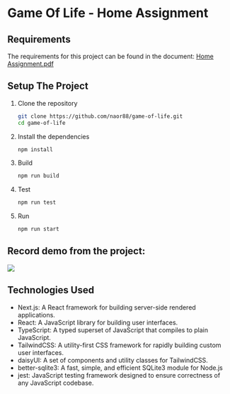 # Game Of Life - Home Assignment

## Requirements

The requirements for this project can be found in the document: [Home Assignment.pdf](docs/Home%20Assignment.pdf)

## Setup The Project

1. Clone the repository
   ```bash
   git clone https://github.com/naor88/game-of-life.git
   cd game-of-life
   ```
2. Install the dependencies
   ```bash
   npm install
   ````

3. Build
   ```bash
   npm run build
   ```
4. Test
   ```bash
   npm run test
   ```

5. Run
   ```bash
   npm run start
   ```

## Record demo from the project:
[<img src="https://play.vidyard.com/tguHY6jVbEsThzJgvuouko.jpg">](https://share.vidyard.com/watch/tguHY6jVbEsThzJgvuouko?)

## Technologies Used

- Next.js: A React framework for building server-side rendered applications.
- React: A JavaScript library for building user interfaces.
- TypeScript: A typed superset of JavaScript that compiles to plain JavaScript.
- TailwindCSS: A utility-first CSS framework for rapidly building custom user interfaces.
- daisyUI: A set of components and utility classes for TailwindCSS.
- better-sqlite3: A fast, simple, and efficient SQLite3 module for Node.js
- jest: JavaScript testing framework designed to ensure correctness of any JavaScript codebase.